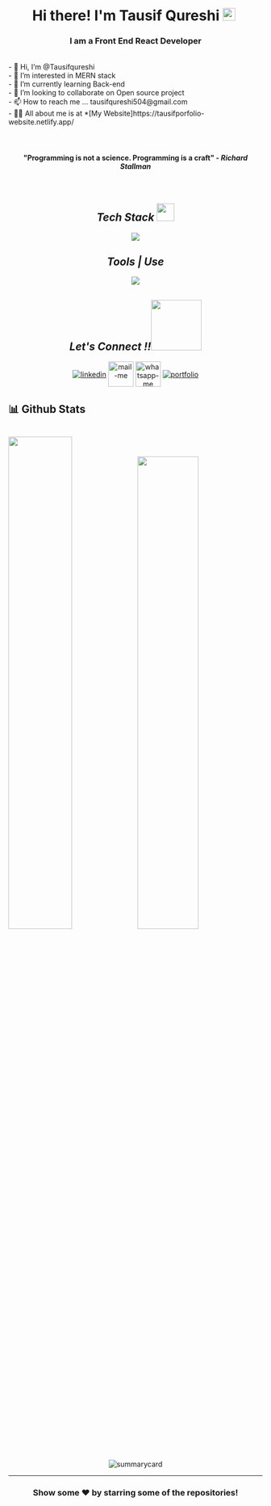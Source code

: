 <h1 align="center">Hi there! I'm Tausif Qureshi <img src="https://media.giphy.com/media/hvRJCLFzcasrR4ia7z/giphy.gif" width="25px"> </h1>
<h3 align="center" margin= "0px">I am a Front End React Developer </h3>
 <br>
- 👋 Hi, I’m @Tausifqureshi
<br>
- 👀 I’m interested in MERN stack
<br>
- 🌱 I’m currently learning Back-end
<br>
- 💞️ I’m looking to collaborate on Open source project
<br>
- 📫 How to reach me ... tausifqureshi504@gmail.com
<br>
- 🙋‍♂ All about me is at *[My Website]https://tausifporfolio-website.netlify.app/
<br>
<!---
Tausifqureshi/Tausifqureshi is a ✨ special ✨ repository because its `README.md` (this file) appears on your GitHub profile.
You can click the Preview link to take a look at your changes.
--->
<!---
Tausifqureshi/Tausifqureshi is a ✨ special ✨ repository because its `README.md` (this file) appears on your GitHub profile.
You can click the Preview link to take a look at your changes.
---><br>
<br>

 <h4 align="center">"Programming is not a science. Programming is a craft" - <i>Richard Stallman</i></h4>

<br>
<h2 align="center"><i>Tech Stack <img src="https://camo.githubusercontent.com/beb64ff21c883e318e4f5db5231c2ba4175705bea1c9249e82a41ab375db4f75/68747470733a2f2f6d65646961322e67697068792e636f6d2f6d656469612f51737347456d706b79454f684243623765312f67697068792e6769663f6369643d656366303565343761306e336769316266716e74716d6f62386739616964316f796a327772336473336d67373030626c267269643d67697068792e676966" width="35"/></i></h2>
<p align="center">
  <a >
    <img src="https://skillicons.dev/icons?i=html,css,bootstrap,js,react,redux,tailwind,materialui," />
  </a>
</p>
<!-- <img src="" alt="" /> -->
<h2 align="center"><i>Tools | Use</i></h2>
<p align="center">
  <a >
    <img src="https://skillicons.dev/icons?i=bash,codepen,git,github,heroku,netlify,powershell,vscode,visualstudio,postman" />
  </a>
</p>

<h2 align="center"><i>Let's Connect !!<img src="https://raw.githubusercontent.com/ShahriarShafin/ShahriarShafin/main/Assets/handshake.gif" width="100" /></i></h2>

<p align="center">
  <a href="https://www.linkedin.com/in/tausif-qureshi/" target="_blank"><img align="center" src="https://skillicons.dev/icons?i=linkedin" alt="linkedin" /></a>
  <a title="tasuifqureshi504@gmail.com" href="mailto:tasuifqureshi504@gmail.com" target="_blank"><img align="center"  src="https://cdn-icons-png.flaticon.com/128/888/888853.png"  width="50px"   alt="mail-me" /></a>
  <a href="https://wa.me/8429097693" target="blank"><img align="center" src="https://cdn-icons-png.flaticon.com/128/733/733585.png" width="50px"  alt="whatsapp-me" /></a>
<a href="https://twitter.com/Tausif_qu16823" target="_blank"><img align="center" src="https://skillicons.dev/icons?i=twitter"  alt="portfolio" /></a>
</p>
<h2>📊  Github Stats</h2>
<br/>

<div>
  <img width="50%"  src="https://github-readme-stats.vercel.app/api?username=Tausifqureshi&show_icons=true&theme=midnight-purple" />
  <img width="49%"  src="https://github-readme-stats.vercel.app/api/top-langs/?username=Tausifqureshi&layout=compact&theme=midnight-purple" />
</div>
 <br />
<!-- <p align="center"><img width="90%" src="https://activity-graph.herokuapp.com/graph?username=Tausif-Qureshi&theme=rogue" alt="activitygraph" /> </p> -->
<br />
<p align="center"><img src="https://github-readme-streak-stats.herokuapp.com/?user=Tausifqureshi&theme=vision-friendly-dark" alt=""/></p>
<p align="center"><img src="https://github-profile-trophy.vercel.app/?username=Tausifqureshi&no-frame=true" alt=""/></p>
<p align="center"><img src="https://github-profile-summary-cards.vercel.app/api/cards/profile-details?username=Tausif-Qureshi&theme=tokyonight" alt="summarycard"/> </p>

<hr />

<h3 align="center">
 Show some ❤ by starring some of the repositories!
</h3>
<br>

